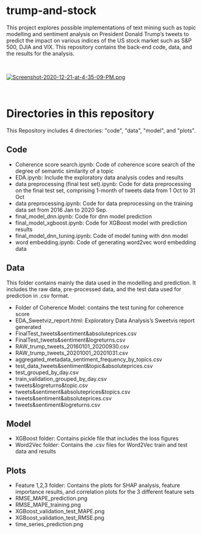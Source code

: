 
# trump-and-stock

This project explores possible implementations of text mining such as topic modelling and sentiment analysis on President Donald Trump’s tweets to predict the impact on various indices of the US stock market such as S&P 500, DJIA and VIX. This repository contains the back-end code, data, and the results for the analysis. 


<br>

[![Screenshot-2020-12-21-at-4-35-09-PM.png](https://i.postimg.cc/PqRKcK3Q/Screenshot-2020-12-21-at-4-35-09-PM.png)](https://postimg.cc/t1FhndHs)

</br>


# Directories in this repository

This Repository includes 4 directories: "code", "data", "model", and "plots". 

## Code

-   Coherence score search.ipynb: Code of coherence score search of the degree of semantic similarity of a topic
- EDA.ipynb: Include the exploratory data analysis codes and results
- data preprocessing (final test set).ipynb: Code for data preprocessing on the final test set, comprising 1-month of tweets data from 1 Oct to 31 Oct
- data preprocessing.ipynb: Code for data preprocessing on the training data set from 2016 Jan to 2020 Sep.
- final_model_dnn.ipynb: Code for dnn model prediction
- final_model_xgboost.ipynb: Code for XGBoost model with prediction results
- final_model_dnn_tuning.ipynb: Code of model tuning with dnn model
-  word embedding.ipynb: Code of generating word2vec word embedding data
## Data

This folder contains mainly the data used in the modelling and prediction. It includes the raw data, pre-processed data, and the test data used for prediction in .csv format.
-   Folder of Coherence Model: contains the test tuning for coherence score
- EDA_Sweetviz_report.html: Exploratory Data Analysis’s Sweetvis report generated
- FinalTest_tweets&sentiment&absoluteprices.csv
-  FinalTest_tweets&sentiment&logreturns.csv
-  RAW_trump_tweets_20160101_20200930.csv
-  RAW_trump_tweets_20201001_20201031.csv
- aggregated_metadata_sentiment_frequency_by_topics.csv
- test_data_tweets&sentiment&topic&absoluteprices.csv
- test_grouped_by_day.csv
- train_validation_grouped_by_day.csv
- tweets&logreturns&topic.csv
- tweets&sentiment&absoluteprices&topics.csv
-  tweets&sentiment&absoluteprices.csv
-  tweets&sentiment&logreturns.csv
    
## Model
-  XGBoost folder: Contains pickle file that includes the loss figures
- Word2Vec folder: Contains the .csv files for Word2Vec train and test data and results
## Plots
- Feature 1,2,3 folder: Contains the plots for SHAP analysis, feature importance results, and correlation plots for the 3 different feature sets
- RMSE_MAPE_prediction.png
- RMSE_MAPE_training.png
- XGBoost_validation_test_MAPE.png
- XGBoost_validation_test_RMSE.png
- time_series_prediction.png
